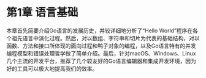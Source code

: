 # 第1章 语言基础

本章首先简要介绍Go语言的发展历史，并较详细地分析了“Hello World”程序在各个祖先语言中演化过程。然后，对以数组、字符串和切片为代表的基础结构，对以函数、方法和接口所体现的面向过程和鸭子对象的编程，以及Go语言特有的并发编程模型和错误处理哲学做了简单介绍。最后，针对macOS、Windows、Linux几个主流的开发平台，推荐了几个较友好的Go语言编辑器和集成开发环境，因为好的工具可以极大地提高我们的效率。
